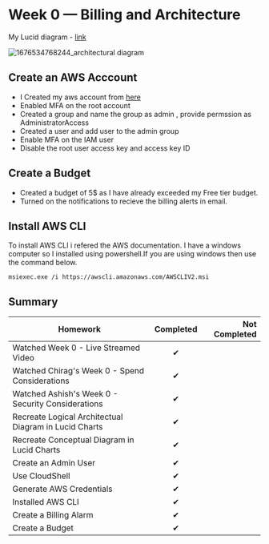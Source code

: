 # Week 0 — Billing and Architecture

My Lucid diagram - [link](https://lucid.app/lucidchart/invitations/accept/inv_6b74d27a-d674-43f2-8a55-eedfdcae0c0d)

![1676534768244_architectural diagram](https://user-images.githubusercontent.com/65400893/220087110-5979c102-d976-4819-b041-64b25786fbae.jpeg)

## Create an AWS Acccount

- I Created my aws account from [here](https://aws.amazon.com/)
- Enabled MFA on the root account
- Created a group and name the group as admin , provide permssion as AdministratorAccess
- Created a user and add user to the admin group
- Enable MFA on the IAM user
- Disable the root user access key and access key ID

## Create a Budget
- Created a budget of 5$ as I have already exceeded my Free tier budget.
- Turned on the notifications to recieve the billing alerts in email.

## Install AWS CLI

To install AWS CLI i refered the AWS documentation. I have a windows computer so I installed using powershell.If you are using windows then use the command below.

```
msiexec.exe /i https://awscli.amazonaws.com/AWSCLIV2.msi
```

## Summary

| Homework      | Completed     | Not Completed  |
| ------------- |:-------------:| -----:|
| Watched Week 0 - Live Streamed Video   | ✔ |  |
|Watched Chirag's Week 0 - Spend Considerations   | ✔     |    |
| Watched Ashish's Week 0 - Security Considerations | ✔      |   |
|Recreate Logical Architectual Diagram in Lucid Charts|✔      |   |
|Recreate Conceptual Diagram in Lucid Charts|✔      |   |
| Create an Admin User| ✔      |   |
| Use CloudShell | ✔   |   |
| Generate AWS Credentials |✔      |   |
| Installed AWS CLI | ✔   |   |
| Create a Billing Alarm | ✔      |   |
| Create a Budget | ✔  |   |

